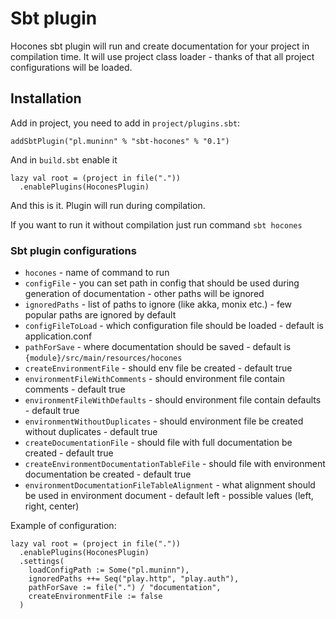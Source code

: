 # Sbt plugin

Hocones sbt plugin will run and create documentation for your project in compilation time. 
It will use project class loader - thanks of that all project configurations will be loaded. 

## Installation

Add in project, you need to add in `project/plugins.sbt`:

```sbtshell
addSbtPlugin("pl.muninn" % "sbt-hocones" % "0.1")
```

And in `build.sbt` enable it

```sbtshell
lazy val root = (project in file("."))
  .enablePlugins(HoconesPlugin)
```

And this is it. Plugin will run during compilation.

If you want to run it without compilation just run command `sbt hocones`

### Sbt plugin configurations

* `hocones` - name of command to run
* `configFile` - you can set path in config that should be used during generation of documentation - other paths will be ignored
* `ignoredPaths` - list of paths to ignore (like akka, monix etc.) - few popular paths are ignored by default
* `configFileToLoad` - which configuration file should be loaded - default is application.conf
* `pathForSave` - where documentation should be saved - default is `{module}/src/main/resources/hocones`
* `createEnvironmentFile` - should env file be created - default true
* `environmentFileWithComments` - should environment file contain comments - default true
* `environmentFileWithDefaults` - should environment file contain defaults - default true
* `environmentWithoutDuplicates` - should environment file be created without duplicates - default true
* `createDocumentationFile` - should file with full documentation be created - default true
* `createEnvironmentDocumentationTableFile` - should file with environment documentation be created - default true
* `environmentDocumentationFileTableAlignment` - what alignment should be used in environment document - default left - possible values (left, right, center)

Example of configuration:

```sbtshell
lazy val root = (project in file("."))
  .enablePlugins(HoconesPlugin)
  .settings(
    loadConfigPath := Some("pl.muninn"),
    ignoredPaths ++= Seq("play.http", "play.auth"),
    pathForSave := file(".") / "documentation",
    createEnvironmentFile := false
  )

```